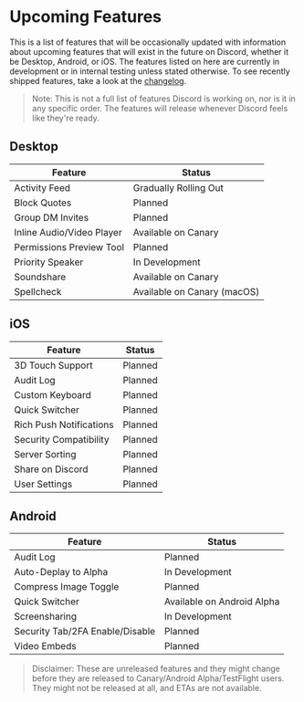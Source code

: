 <!-- TITLE: Upcoming Features -->
<!-- SUBTITLE: A quick summary of Upcoming Features -->

# Upcoming Features
This is a list of features that will be occasionally updated with information about upcoming features that will exist in the future on Discord, whether it be Desktop, Android, or iOS. The features listed on here are currently in development or in internal testing unless stated otherwise. To see recently shipped features, take a look at the [changelog](/changelog).

> Note: This is not a full list of features Discord is working on, nor is it in any specific order. The features will release whenever Discord feels like they're ready.

## Desktop

| Feature |	Status |
|---------|---------|
| Activity Feed | Gradually Rolling Out |
| Block Quotes | Planned |
| Group DM Invites | Planned |
| Inline Audio/Video Player | Available on Canary |
| Permissions Preview Tool | Planned |
| Priority Speaker | In Development |
| Soundshare | Available on Canary |
| Spellcheck | Available on Canary (macOS) |

## iOS
| Feature | Status	|
|---------|---------|
| 3D Touch Support | Planned |
| Audit Log | Planned |
| Custom Keyboard | Planned |
| Quick Switcher | Planned |
| Rich Push Notifications | Planned |
| Security Compatibility | Planned |
| Server Sorting | Planned |
| Share on Discord | Planned |
| User Settings | Planned |

## Android
| Feature | Status |
|---------|--------|
| Audit Log | Planned |
| Auto-Deplay to Alpha | In Development |
| Compress Image Toggle | Planned |
| Quick Switcher | Available on Android Alpha |
| Screensharing | In Development |
| Security Tab/2FA Enable/Disable | Planned |
| Video Embeds | Planned |

> Disclaimer: These are unreleased features and they might change before they are released to Canary/Android Alpha/TestFlight users. They might not be released at all, and ETAs are not available.

